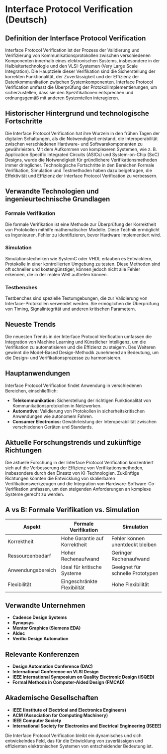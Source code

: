 # Interface Protocol Verification (Deutsch)

## Definition der Interface Protocol Verification

Interface Protocol Verification ist der Prozess der Validierung und Verifizierung von Kommunikationsprotokollen zwischen verschiedenen Komponenten innerhalb eines elektronischen Systems, insbesondere in der Halbleitertechnologie und den VLSI-Systemen (Very Large Scale Integration). Die Hauptziele dieser Verifikation sind die Sicherstellung der korrekten Funktionalität, der Zuverlässigkeit und der Effizienz der Datenkommunikation zwischen Systemkomponenten. Interface Protocol Verification umfasst die Überprüfung der Protokollimplementierungen, um sicherzustellen, dass sie den Spezifikationen entsprechen und ordnungsgemäß mit anderen Systemteilen interagieren.

## Historischer Hintergrund und technologische Fortschritte

Die Interface Protocol Verification hat ihre Wurzeln in den frühen Tagen der digitalen Schaltungen, als die Notwendigkeit entstand, die Interoperabilität zwischen verschiedenen Hardware- und Softwarekomponenten zu gewährleisten. Mit dem Aufkommen von komplexeren Systemen, wie z. B. Application Specific Integrated Circuits (ASICs) und System-on-Chip (SoC) Designs, wurde die Notwendigkeit für gründlichere Verifikationsmethoden immer dringlicher. Technologische Fortschritte in den Bereichen Formale Verifikation, Simulation und Testmethoden haben dazu beigetragen, die Effektivität und Effizienz der Interface Protocol Verification zu verbessern.

## Verwandte Technologien und ingenieurtechnische Grundlagen

### Formale Verifikation

Die formale Verifikation ist eine Methode zur Überprüfung der Korrektheit von Protokollen mithilfe mathematischer Modelle. Diese Technik ermöglicht es Ingenieuren, Fehler zu identifizieren, bevor Hardware implementiert wird.

### Simulation

Simulationstechniken wie SystemC oder VHDL erlauben es Entwicklern, Protokolle in einer kontrollierten Umgebung zu testen. Diese Methoden sind oft schneller und kostengünstiger, können jedoch nicht alle Fehler erkennen, die in der realen Welt auftreten können.

### Testbenches

Testbenches sind spezielle Testumgebungen, die zur Validierung von Interface-Protokollen verwendet werden. Sie ermöglichen die Überprüfung von Timing, Signalintegrität und anderen kritischen Parametern.

## Neueste Trends

Die neuesten Trends in der Interface Protocol Verification umfassen die Integration von Machine Learning und Künstlicher Intelligenz, um die Verifikation zu automatisieren und die Effizienz zu steigern. Des Weiteren gewinnt die Model-Based Design-Methodik zunehmend an Bedeutung, um die Design- und Verifikationsprozesse zu harmonisieren.

## Hauptanwendungen

Interface Protocol Verification findet Anwendung in verschiedenen Bereichen, einschließlich:

- **Telekommunikation:** Sicherstellung der richtigen Funktionalität von Kommunikationsprotokollen in Netzwerken.
- **Automotive:** Validierung von Protokollen in sicherheitskritischen Anwendungen wie autonomem Fahren.
- **Consumer Electronics:** Gewährleistung der Interoperabilität zwischen verschiedenen Geräten und Standards.

## Aktuelle Forschungstrends und zukünftige Richtungen

Die aktuelle Forschung in der Interface Protocol Verification konzentriert sich auf die Verbesserung der Effizienz von Verifikationsmethoden, insbesondere durch den Einsatz von KI-Technologien. Zukünftige Richtungen könnten die Entwicklung von skalierbaren Verifikationswerkzeugen und die Integration von Hardware-Software-Co-Verifikation umfassen, um den steigenden Anforderungen an komplexe Systeme gerecht zu werden.

## A vs B: Formale Verifikation vs. Simulation

| Aspekt                    | Formale Verifikation                     | Simulation                          |
|---------------------------|-----------------------------------------|------------------------------------|
| Korrektheit               | Hohe Garantie auf Korrektheit           | Fehler können unentdeckt bleiben   |
| Ressourcenbedarf          | Hoher Rechenaufwand                     | Geringer Rechenaufwand             |
| Anwendungsbereich         | Ideal für kritische Systeme             | Geeignet für schnelle Prototypen    |
| Flexibilität              | Eingeschränkte Flexibilität             | Hohe Flexibilität                   |

## Verwandte Unternehmen

- **Cadence Design Systems**
- **Synopsys**
- **Mentor Graphics (Siemens EDA)**
- **Aldec**
- **Verific Design Automation**

## Relevante Konferenzen

- **Design Automation Conference (DAC)**
- **International Conference on VLSI Design**
- **IEEE International Symposium on Quality Electronic Design (ISQED)**
- **Formal Methods in Computer-Aided Design (FMCAD)**

## Akademische Gesellschaften

- **IEEE (Institute of Electrical and Electronics Engineers)**
- **ACM (Association for Computing Machinery)**
- **IEEE Computer Society**
- **International Society for Electronics and Electrical Engineering (ISEEE)**

Die Interface Protocol Verification bleibt ein dynamisches und sich entwickelndes Feld, das für die Entwicklung von zuverlässigen und effizienten elektronischen Systemen von entscheidender Bedeutung ist.